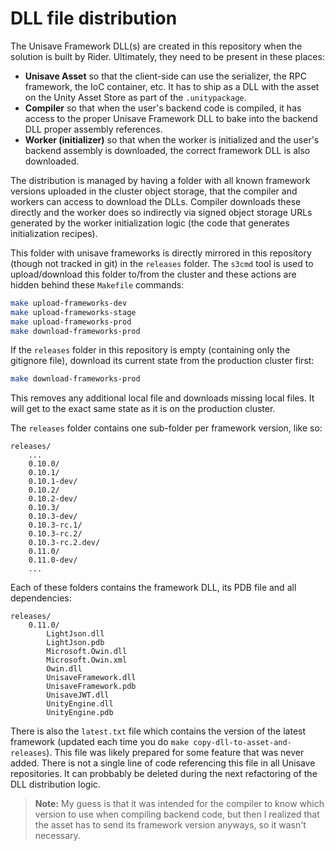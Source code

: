 # DLL file distribution

The Unisave Framework DLL(s) are created in this repository when the solution is built by Rider. Ultimately, they need to be present in these places:

- **Unisave Asset** so that the client-side can use the serializer, the RPC framework, the IoC container, etc. It has to ship as a DLL with the asset on the Unity Asset Store as part of the `.unitypackage`.
- **Compiler** so that when the user's backend code is compiled, it has access to the proper Unisave Framework DLL to bake into the backend DLL proper assembly references.
- **Worker (initializer)** so that when the worker is initialized and the user's backend assembly is downloaded, the correct framework DLL is also downloaded.

The distribution is managed by having a folder with all known framework versions uploaded in the cluster object storage, that the compiler and workers can access to download the DLLs. Compiler downloads these directly and the worker does so indirectly via signed object storage URLs generated by the worker initialization logic (the code that generates initialization recipes).

This folder with unisave frameworks is directly mirrored in this repository (though not tracked in git) in the `releases` folder. The `s3cmd` tool is used to upload/download this folder to/from the cluster and these actions are hidden behind these `Makefile` commands:

```bash
make upload-frameworks-dev
make upload-frameworks-stage
make upload-frameworks-prod
make download-frameworks-prod
```

If the `releases` folder in this repository is empty (containing only the gitignore file), download its current state from the production cluster first:

```bash
make download-frameworks-prod
```

This removes any additional local file and downloads missing local files. It will get to the exact same state as it is on the production cluster.

The `releases` folder contains one sub-folder per framework version, like so:

```
releases/
    ...
    0.10.0/
    0.10.1/
    0.10.1-dev/
    0.10.2/
    0.10.2-dev/
    0.10.3/
    0.10.3-dev/
    0.10.3-rc.1/
    0.10.3-rc.2/
    0.10.3-rc.2.dev/
    0.11.0/
    0.11.0-dev/
    ...
```

Each of these folders contains the framework DLL, its PDB file and all dependencies:

```
releases/
    0.11.0/
        LightJson.dll
        LightJson.pdb
        Microsoft.Owin.dll
        Microsoft.Owin.xml
        Owin.dll
        UnisaveFramework.dll
        UnisaveFramework.pdb
        UnisaveJWT.dll
        UnityEngine.dll
        UnityEngine.pdb
```

There is also the `latest.txt` file which contains the version of the latest framework (updated each time you do `make copy-dll-to-asset-and-releases`). This file was likely prepared for some feature that was never added. There is not a single line of code referencing this file in all Unisave repositories. It can probbably be deleted during the next refactoring of the DLL distribution logic.

> **Note:** My guess is that it was intended for the compiler to know which version to use when compiling backend code, but then I realized that the asset has to send its framework version anyways, so it wasn't necessary.
